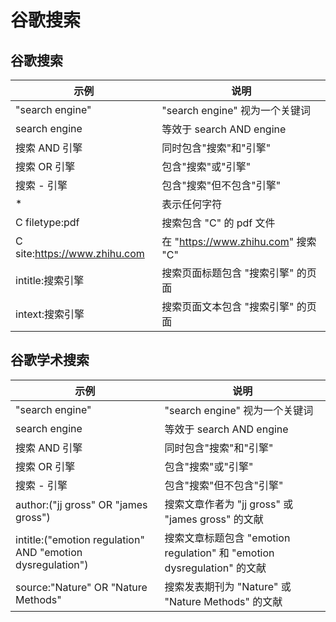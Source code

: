 # 谷歌搜索

## 谷歌搜索

| 示例                         | 说明                                |
| ---------------------------- | ----------------------------------- |
| "search engine"              | "search engine" 视为一个关键词      |
| search engine                | 等效于 search AND engine            |
| 搜索 AND 引擎                | 同时包含"搜索"和"引擎"              |
| 搜索 OR 引擎                 | 包含"搜索"或"引擎"                  |
| 搜索 - 引擎                  | 包含"搜索"但不包含"引擎"            |
| \*                           | 表示任何字符                        |
| C filetype:pdf               | 搜索包含 "C" 的 pdf 文件            |
| C site:https://www.zhihu.com | 在 "https://www.zhihu.com" 搜索 "C" |
| intitle:搜索引擎             | 搜索页面标题包含 "搜索引擎" 的页面  |
| intext:搜索引擎              | 搜索页面文本包含 "搜索引擎" 的页面  |

## 谷歌学术搜索

| 示例                                                       | 说明                                                                    |
| ---------------------------------------------------------- | ----------------------------------------------------------------------- |
| "search engine"                                            | "search engine" 视为一个关键词                                          |
| search engine                                              | 等效于 search AND engine                                                |
| 搜索 AND 引擎                                              | 同时包含"搜索"和"引擎"                                                  |
| 搜索 OR 引擎                                               | 包含"搜索"或"引擎"                                                      |
| 搜索 - 引擎                                                | 包含"搜索"但不包含"引擎"                                                |
| author:("jj gross" OR "james gross")                       | 搜索文章作者为 "jj gross" 或 "james gross" 的文献                       |
| intitle:("emotion regulation" AND "emotion dysregulation") | 搜索文章标题包含 "emotion regulation" 和 "emotion dysregulation" 的文献 |
| source:"Nature" OR "Nature Methods"                        | 搜索发表期刊为 "Nature" 或 "Nature Methods" 的文献                      |
